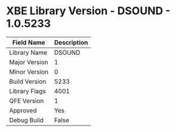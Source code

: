 # XBE Library Version - DSOUND - 1.0.5233

| Field Name | Description |
|---|---|
| Library Name | DSOUND |
| Major Version | 1 |
| Minor Version | 0 |
| Build Version | 5233 |
| Library Flags | 4001 |
| QFE Version | 1 |
| Approved | Yes |
| Debug Build | False |
